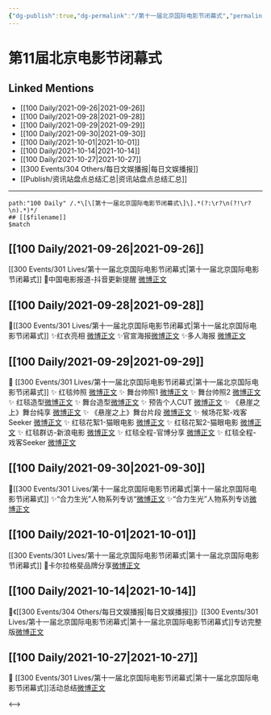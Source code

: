 ```yaml
---
{"dg-publish":true,"dg-permalink":"/第十一届北京国际电影节闭幕式","permalink":"/第十一届北京国际电影节闭幕式/","created":"2022-12-23T11:49:36.000+08:00","updated":"2023-04-10T16:31:11.480+08:00"}
---
```


# 第11届北京电影节闭幕式

## Linked Mentions
- [[100 Daily/2021-09-26\|2021-09-26]]
- [[100 Daily/2021-09-28\|2021-09-28]]
- [[100 Daily/2021-09-29\|2021-09-29]]
- [[100 Daily/2021-09-30\|2021-09-30]]
- [[100 Daily/2021-10-01\|2021-10-01]]
- [[100 Daily/2021-10-14\|2021-10-14]]
- [[100 Daily/2021-10-27\|2021-10-27]]
- [[300 Events/304 Others/每日文娱播报\|每日文娱播报]]
- [[Publish/资讯站盘点总结汇总\|资讯站盘点总结汇总]]


---

```expander
path:"100 Daily" /.*\[\[第十一届北京国际电影节闭幕式\]\].*(?:\r?\n(?!\r?\n).*)*/
## [[$filename]]
$match
```
## [[100 Daily/2021-09-26\|2021-09-26]]
[[300 Events/301 Lives/第十一届北京国际电影节闭幕式\|第十一届北京国际电影节闭幕式]]
🌟中国电影报道-抖音更新提醒 [微博正文](https://m.weibo.cn/6466290670/4685774530544830)
## [[100 Daily/2021-09-28\|2021-09-28]]
🌟[[300 Events/301 Lives/第十一届北京国际电影节闭幕式\|第十一届北京国际电影节闭幕式]]
✨红衣亮相 [微博正文](https://m.weibo.cn/6466290670/4686387264359551)
✨官宣海报[微博正文](https://m.weibo.cn/6466290670/4686392107728955)
✨多人海报 [微博正文](https://m.weibo.cn/6466290670/4686389553924687)
## [[100 Daily/2021-09-29\|2021-09-29]]
🎂 [[300 Events/301 Lives/第十一届北京国际电影节闭幕式\|第十一届北京国际电影节闭幕式]]
✨ 红毯帅照 [微博正文](https://m.weibo.cn/6466290670/4686836339576484)
✨ 舞台帅照1 [微博正文](https://m.weibo.cn/6466290670/4686876398588808)
✨ 舞台帅照2 [微博正文](https://m.weibo.cn/6466290670/4686899325175165)
✨ 红毯造型[微博正文](https://m.weibo.cn/6466290670/4686917445356840)
✨ 舞台造型[微博正文](https://m.weibo.cn/6466290670/4686916694313321)
✨ 预告个人CUT [微博正文](https://m.weibo.cn/6466290670/4686761853191063)
✨ 《悬崖之上》舞台纯享 [微博正文](https://m.weibo.cn/6466290670/4686864352809615)
✨ 《悬崖之上》舞台片段 [微博正文](https://m.weibo.cn/6466290670/4686886796264440)
✨ 候场花絮-戏客Seeker [微博正文](https://m.weibo.cn/6466290670/4686832783329564)
✨ 红毯花絮1-猫眼电影 [微博正文](https://m.weibo.cn/6466290670/4686826897670666)
✨ 红毯花絮2-猫眼电影 [微博正文](https://m.weibo.cn/6466290670/4686849848645492)
✨ 红毯群访-新浪电影 [微博正文](https://m.weibo.cn/6466290670/4686863833765189)
✨ 红毯全程-官博分享 [微博正文](https://m.weibo.cn/6466290670/4686829721226772)
✨ 红毯全程-戏客Seeker [微博正文](https://m.weibo.cn/6466290670/4686835302797850)
## [[100 Daily/2021-09-30\|2021-09-30]]
🌟[[300 Events/301 Lives/第十一届北京国际电影节闭幕式\|第十一届北京国际电影节闭幕式]]
✨“合力生光”人物系列专访“[微博正文](https://m.weibo.cn/6466290670/4687234476020535)
✨“合力生光”人物系列专访[微博正文](https://m.weibo.cn/6466290670/4687211662152488)
## [[100 Daily/2021-10-01\|2021-10-01]]
[[300 Events/301 Lives/第十一届北京国际电影节闭幕式\|第十一届北京国际电影节闭幕式]]
🌟卡尔拉格斐品牌分享[微博正文](https://m.weibo.cn/6466290670/4687503619785915)
## [[100 Daily/2021-10-14\|2021-10-14]]
🌟《[[300 Events/304 Others/每日文娱播报\|每日文娱播报]]》[[300 Events/301 Lives/第十一届北京国际电影节闭幕式\|第十一届北京国际电影节闭幕式]]专访完整版[微博正文](https://m.weibo.cn/6466290670/4692281137038350)
## [[100 Daily/2021-10-27\|2021-10-27]]
🌟 [[300 Events/301 Lives/第十一届北京国际电影节闭幕式\|第十一届北京国际电影节闭幕式]]活动总结[微博正文](https://m.weibo.cn/6466290670/4696898978450131)

<-->